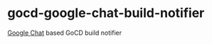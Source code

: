 # gocd-google-chat-build-notifier

[Google Chat](https://chat.google.com) based GoCD build notifier
